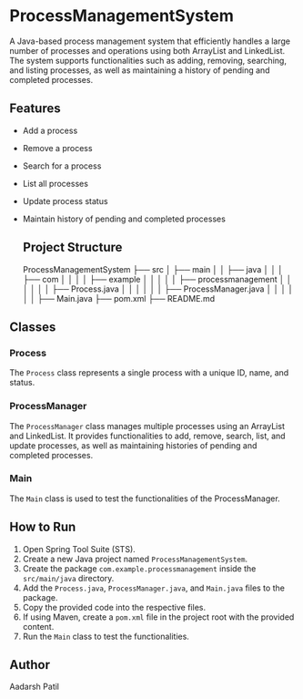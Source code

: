 # ProcessManagementSystem

A Java-based process management system that efficiently handles a large number of processes and operations using both ArrayList and LinkedList. The system supports functionalities such as adding, removing, searching, and listing processes, as well as maintaining a history of pending and completed processes.

## Features

- Add a process
- Remove a process
- Search for a process
- List all processes
- Update process status
- Maintain history of pending and completed processes

  ## Project Structure

  ProcessManagementSystem
├── src
│ ├── main
│ │ ├── java
│ │ │ ├── com
│ │ │ │ ├── example
│ │ │ │ │ ├── processmanagement
│ │ │ │ │ │ ├── Process.java
│ │ │ │ │ │ ├── ProcessManager.java
│ │ │ │ │ │ ├── Main.java
├── pom.xml
├── README.md


## Classes

### Process

The `Process` class represents a single process with a unique ID, name, and status.

### ProcessManager

The `ProcessManager` class manages multiple processes using an ArrayList and LinkedList. It provides functionalities to add, remove, search, list, and update processes, as well as maintaining histories of pending and completed processes.

### Main

The `Main` class is used to test the functionalities of the ProcessManager.

## How to Run

1. Open Spring Tool Suite (STS).
2. Create a new Java project named `ProcessManagementSystem`.
3. Create the package `com.example.processmanagement` inside the `src/main/java` directory.
4. Add the `Process.java`, `ProcessManager.java`, and `Main.java` files to the package.
5. Copy the provided code into the respective files.
6. If using Maven, create a `pom.xml` file in the project root with the provided content.
7. Run the `Main` class to test the functionalities.

## Author

Aadarsh Patil
